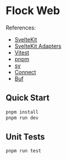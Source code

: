 # Flock Web

References:

- [SvelteKit](https://kit.svelte.dev/)
- [SvelteKit Adapters](https://kit.svelte.dev/docs/adapters)
- [Vitest](https://vitest.dev/)
- [pnpm](https://pnpm.io/)
- [sv](https://github.com/sveltejs/cli)
- [Connect](https://connectrpc.com/)
- [Buf](https://buf.build/) 

## Quick Start

```bash
pnpm install
pnpm run dev
```

## Unit Tests

```bash
pnpm run test
```
